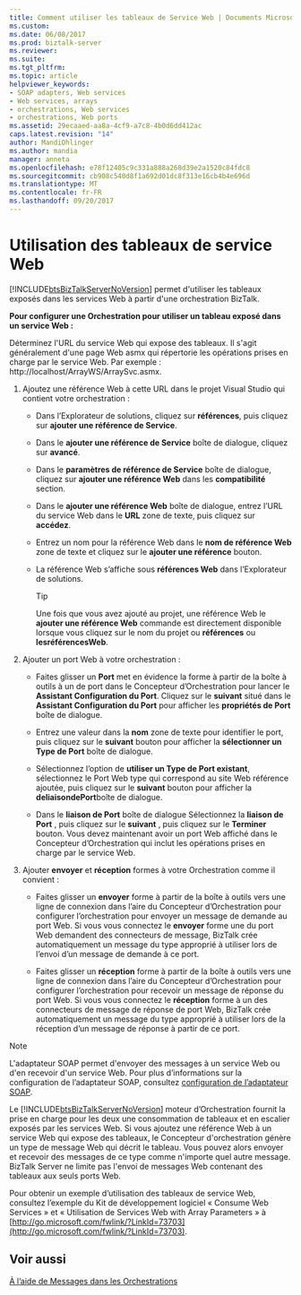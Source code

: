 ```yaml
---
title: Comment utiliser les tableaux de Service Web | Documents Microsoft
ms.custom: 
ms.date: 06/08/2017
ms.prod: biztalk-server
ms.reviewer: 
ms.suite: 
ms.tgt_pltfrm: 
ms.topic: article
helpviewer_keywords:
- SOAP adapters, Web services
- Web services, arrays
- orchestrations, Web services
- orchestrations, Web ports
ms.assetid: 29ecaaed-aa8a-4cf9-a7c8-4b0d6dd412ac
caps.latest.revision: "14"
author: MandiOhlinger
ms.author: mandia
manager: anneta
ms.openlocfilehash: e78f12405c9c331a888a268d39e2a1520c84fdc8
ms.sourcegitcommit: cb908c540d8f1a692d01dc8f313e16cb4b4e696d
ms.translationtype: MT
ms.contentlocale: fr-FR
ms.lasthandoff: 09/20/2017
---
```

# <a name="how-to-consume-web-service-arrays"></a>Utilisation des tableaux de service Web
[!INCLUDE[btsBizTalkServerNoVersion](../includes/btsbiztalkservernoversion-md.md)] permet d'utiliser les tableaux exposés dans les services Web à partir d'une orchestration BizTalk.  
  
 **Pour configurer une Orchestration pour utiliser un tableau exposé dans un service Web :**  
  
 Déterminez l'URL du service Web qui expose des tableaux. Il s'agit généralement d'une page Web asmx qui répertorie les opérations prises en charge par le service Web. Par exemple : http://localhost/ArrayWS/ArraySvc.asmx.  
  
1.  Ajoutez une référence Web à cette URL dans le projet Visual Studio qui contient votre orchestration :  
  
    -   Dans l’Explorateur de solutions, cliquez sur **références**, puis cliquez sur **ajouter une référence de Service**.  
  
    -   Dans le **ajouter une référence de Service** boîte de dialogue, cliquez sur **avancé**.  
  
    -   Dans le **paramètres de référence de Service** boîte de dialogue, cliquez sur **ajouter une référence Web** dans les **compatibilité** section.  
  
    -   Dans le **ajouter une référence Web** boîte de dialogue, entrez l’URL du service Web dans le **URL** zone de texte, puis cliquez sur **accédez**.  
  
    -   Entrez un nom pour la référence Web dans le **nom de référence Web** zone de texte et cliquez sur le **ajouter une référence** bouton.  
  
    -   La référence Web s’affiche sous **références Web** dans l’Explorateur de solutions.  
  
        > [!TIP]
        >  Une fois que vous avez ajouté au projet, une référence Web le **ajouter une référence Web** commande est directement disponible lorsque vous cliquez sur le nom du projet ou **références** ou **lesréférencesWeb**.  
  
2.  Ajouter un port Web à votre orchestration :  
  
    -   Faites glisser un **Port** met en évidence la forme à partir de la boîte à outils à un de port dans le Concepteur d’Orchestration pour lancer le **Assistant Configuration du Port**. Cliquez sur le **suivant** situé dans le **Assistant Configuration du Port** pour afficher les **propriétés de Port** boîte de dialogue.  
  
    -   Entrez une valeur dans la **nom** zone de texte pour identifier le port, puis cliquez sur le **suivant** bouton pour afficher la **sélectionner un Type de Port** boîte de dialogue.  
  
    -   Sélectionnez l’option de **utiliser un Type de Port existant**, sélectionnez le Port Web type qui correspond au site Web référence ajoutée, puis cliquez sur le **suivant** bouton pour afficher la **deliaisondePort**boîte de dialogue.  
  
    -   Dans le **liaison de Port** boîte de dialogue Sélectionnez la **liaison de Port** , puis cliquez sur le **suivant** , puis cliquez sur le **Terminer** bouton. Vous devez maintenant avoir un port Web affiché dans le Concepteur d’Orchestration qui inclut les opérations prises en charge par le service Web.  
  
3.  Ajouter **envoyer** et **réception** formes à votre Orchestration comme il convient :  
  
    -   Faites glisser un **envoyer** forme à partir de la boîte à outils vers une ligne de connexion dans l’aire du Concepteur d’Orchestration pour configurer l’orchestration pour envoyer un message de demande au port Web. Si vous vous connectez le **envoyer** forme une du port Web demandent des connecteurs de message, BizTalk crée automatiquement un message du type approprié à utiliser lors de l’envoi d’un message de demande à ce port.  
  
    -   Faites glisser un **réception** forme à partir de la boîte à outils vers une ligne de connexion dans l’aire du Concepteur d’Orchestration pour configurer l’orchestration pour recevoir un message de réponse du port Web. Si vous vous connectez le **réception** forme à un des connecteurs de message de réponse de port Web, BizTalk crée automatiquement un message du type approprié à utiliser lors de la réception d’un message de réponse à partir de ce port.  
  
> [!NOTE]
>  L'adaptateur SOAP permet d'envoyer des messages à un service Web ou d'en recevoir d'un service Web. Pour plus d’informations sur la configuration de l’adaptateur SOAP, consultez [configuration de l’adaptateur SOAP](../core/configuring-the-soap-adapter.md).  
  
 Le [!INCLUDE[btsBizTalkServerNoVersion](../includes/btsbiztalkservernoversion-md.md)] moteur d’Orchestration fournit la prise en charge pour les deux une consommation de tableaux et en escalier exposés par les services Web. Si vous ajoutez une référence Web à un service Web qui expose des tableaux, le Concepteur d'orchestration génère un type de message Web qui décrit le tableau. Vous pouvez alors envoyer et recevoir des messages de ce type comme n'importe quel autre message. BizTalk Server ne limite pas l'envoi de messages Web contenant des tableaux aux seuls ports Web.  
  
 Pour obtenir un exemple d’utilisation des tableaux de service Web, consultez l’exemple du Kit de développement logiciel « Consume Web Services » et « Utilisation de Services Web with Array Parameters » à [http://go.microsoft.com/fwlink/?LinkId=73703](http://go.microsoft.com/fwlink/?LinkId=73703).  
  
## <a name="see-also"></a>Voir aussi  
 [À l’aide de Messages dans les Orchestrations](../core/using-messages-in-orchestrations.md)